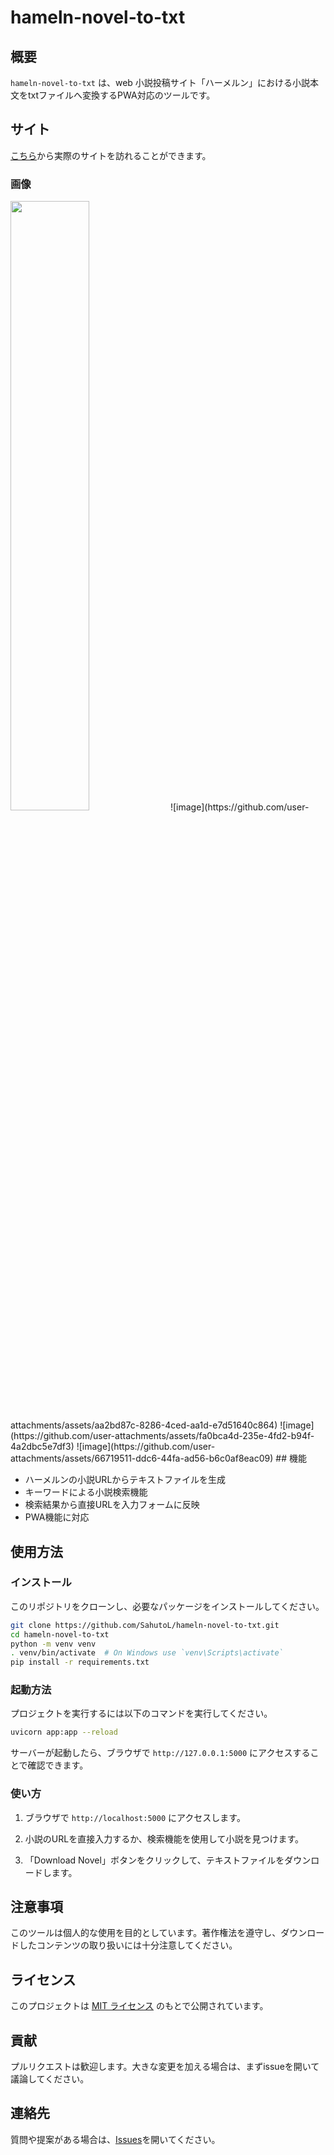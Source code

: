 # hameln-novel-to-txt

## 概要
`hameln-novel-to-txt` は、web 小説投稿サイト「ハーメルン」における小説本文をtxtファイルへ変換するPWA対応のツールです。

## サイト
[こちら](https://hameln-novel-to-txt.onrender.com)から実際のサイトを訪れることができます。

### 画像
<img src="github.com/user-attachments/assets/aa2bd87c-8286-4ced-aa1d-e7d51640c864" width="50%" />
![image](https://github.com/user-attachments/assets/aa2bd87c-8286-4ced-aa1d-e7d51640c864)
![image](https://github.com/user-attachments/assets/fa0bca4d-235e-4fd2-b94f-4a2dbc5e7df3)
![image](https://github.com/user-attachments/assets/66719511-ddc6-44fa-ad56-b6c0af8eac09)
## 機能

- ハーメルンの小説URLからテキストファイルを生成
- キーワードによる小説検索機能
- 検索結果から直接URLを入力フォームに反映
- PWA機能に対応

## 使用方法
### インストール
このリポジトリをクローンし、必要なパッケージをインストールしてください。

```bash
git clone https://github.com/SahutoL/hameln-novel-to-txt.git
cd hameln-novel-to-txt
python -m venv venv
. venv/bin/activate  # On Windows use `venv\Scripts\activate`
pip install -r requirements.txt
```

### 起動方法
プロジェクトを実行するには以下のコマンドを実行してください。

```bash
uvicorn app:app --reload
```

サーバーが起動したら、ブラウザで `http://127.0.0.1:5000` にアクセスすることで確認できます。

### 使い方

1. ブラウザで `http://localhost:5000` にアクセスします。

2. 小説のURLを直接入力するか、検索機能を使用して小説を見つけます。

3. 「Download Novel」ボタンをクリックして、テキストファイルをダウンロードします。

## 注意事項

このツールは個人的な使用を目的としています。著作権法を遵守し、ダウンロードしたコンテンツの取り扱いには十分注意してください。

## ライセンス

このプロジェクトは [MIT ライセンス](LICENSE) のもとで公開されています。

## 貢献

プルリクエストは歓迎します。大きな変更を加える場合は、まずissueを開いて議論してください。

## 連絡先

質問や提案がある場合は、[Issues](https://github.com/SahutoL/hameln-novel-to-txt/issues)を開いてください。
